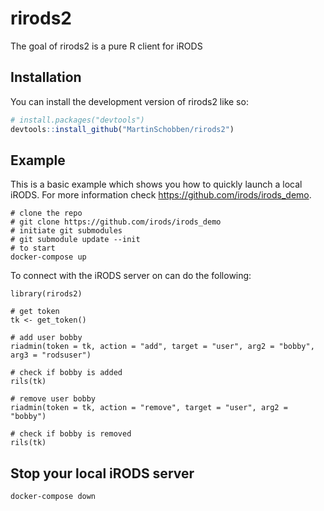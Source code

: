 
<!-- README.md is generated from README.Rmd. Please edit that file -->

# rirods2

<!-- badges: start -->
<!-- badges: end -->

The goal of rirods2 is a pure R client for iRODS

## Installation

You can install the development version of rirods2 like so:

``` r
# install.packages("devtools")
devtools::install_github("MartinSchobben/rirods2")
```

## Example

This is a basic example which shows you how to quickly launch a local
iRODS. For more information check <https://github.com/irods/irods_demo>.

    # clone the repo
    # git clone https://github.com/irods/irods_demo
    # initiate git submodules
    # git submodule update --init
    # to start
    docker-compose up

To connect with the iRODS server on can do the following:

    library(rirods2)

    # get token
    tk <- get_token()

    # add user bobby
    riadmin(token = tk, action = "add", target = "user", arg2 = "bobby", arg3 = "rodsuser")

    # check if bobby is added
    rils(tk)

    # remove user bobby
    riadmin(token = tk, action = "remove", target = "user", arg2 = "bobby")

    # check if bobby is removed
    rils(tk)

## Stop your local iRODS server

    docker-compose down
